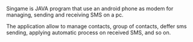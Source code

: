 Singame is JAVA program that use an android phone as modem for managing, sending and receiving SMS on a pc.

The application allow to manage contacts, group of contacts, deffer sms sending, applying automatic process on received SMS, and so on.